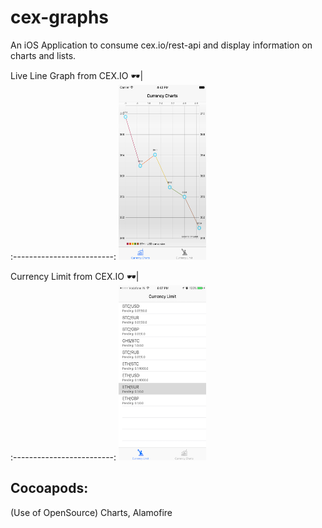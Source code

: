 # cex-graphs
An iOS Application to consume cex.io/rest-api and display information on charts and lists.

Live Line Graph from CEX.IO 🕶|  
:-------------------------:
<img src="https://github.com/AshishKapoor/cex-graphs/blob/master/assets/screenshots/lineChart.png" alt="Drawing" width="140" height="280"/>  

Currency Limit from CEX.IO 🕶|  
:-------------------------:
<img src="https://github.com/AshishKapoor/cex-graphs/blob/master/assets/screenshots/currencyLimits.PNG" alt="Drawing" width="140" height="280"/>  

## Cocoapods: 
(Use of OpenSource)
Charts,
Alamofire
